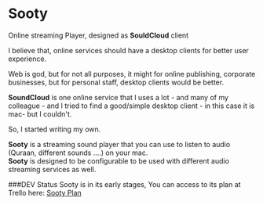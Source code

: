 Sooty
=====

Online streaming Player, designed as **SouldCloud** client 

I believe that, online services should have a desktop clients for better user experience.  

Web is god, but for not all purposes, it might for online publishing, corporate businesses, but for personal staff, desktop clients would be better.

**SoundCloud** is one online service that I uses a lot - and many of my colleague - and I tried to find a good/simple desktop client - in this case it is mac- but I couldn't.

So, I started writing my own.

**Sooty** is a streaming sound player that you can use to listen to audio (Quraan, different sounds ....) on your mac.  
**Sooty** is designed to be configurable to be used with different audio streaming services as well.

###DEV Status
Sooty is in its early stages, You can access to its plan at Trello here: [Sooty Plan](https://trello.com/b/CZw9cygi/sooty-plan "Sooty Plan")

